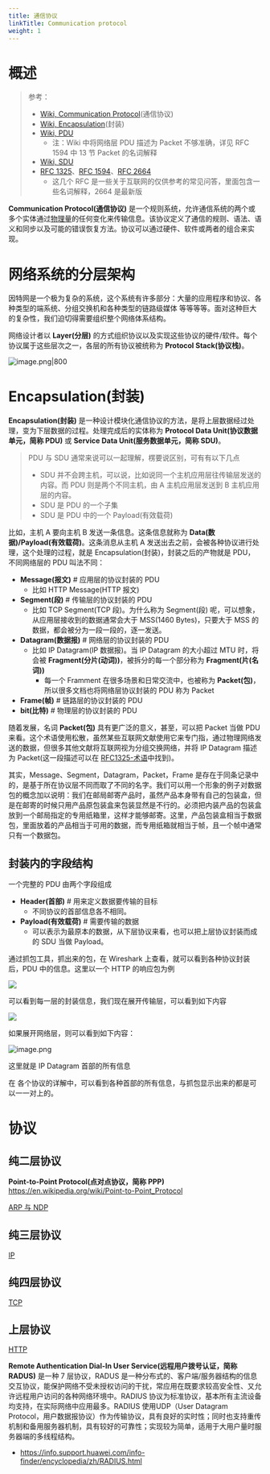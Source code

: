 ```yaml
---
title: 通信协议
linkTitle: Communication protocol
weight: 1
---
```


# 概述

> 参考：
>
> - [Wiki, Communication Protocol](https://en.wikipedia.org/wiki/Communication_protocol)(通信协议)
> - [Wiki, Encapsulation](<https://en.wikipedia.org/wiki/Encapsulation_(networking)>)(封装)
> - [Wiki, PDU](https://en.wikipedia.org/wiki/Protocol_data_unit)
>   - 注：Wiki 中将网络层 PDU 描述为 Packet 不够准确，详见 RFC 1594 中 13 节 Packet 的名词解释
> - [Wiki, SDU](https://en.wikipedia.org/wiki/Service_data_unit)
> - [RFC 1325](https://datatracker.ietf.org/doc/html/rfc1325)、[RFC 1594](https://datatracker.ietf.org/doc/html/rfc1594)、[RFC 2664](https://datatracker.ietf.org/doc/html/rfc2664)
>   - 这几个 RFC 是一些关于互联网的仅供参考的常见问答，里面包含一些名词解释，2664 是最新版

**Communication Protocol(通信协议)** 是一个规则系统，允许通信系统的两个或多个实体通过[物理量](https://en.wikipedia.org/wiki/Physical_quantity)的任何变化来传输信息。该协议定义了通信的规则、语法、语义和同步以及可能的错误恢复方法。协议可以通过硬件、软件或两者的组合来实现。

# 网络系统的分层架构

因特网是一个极为复杂的系统，这个系统有许多部分：大量的应用程序和协议、各种类型的端系统、分组交换机和各种类型的链路级媒体 等等等等。面对这种巨大的复杂性，我们迫切得需要组织整个网络体系结构。

网络设计者以 **Layer(分层)** 的方式组织协议以及实现这些协议的硬件/软件。每个协议属于这些层次之一，各层的所有协议被统称为 **Protocol Stack(协议栈)**。

![image.png|800](https://notes-learning.oss-cn-beijing.aliyuncs.com/data_comm/protocol/1628914014057-a14c5659-364a-4bfb-ad46-0dbec7375997.png)

# Encapsulation(封装)

**Encapsulation(封装)** 是一种设计模块化通信协议的方法，是将上层数据经过处理，变为下层数据的过程。处理完成后的实体称为 **Protocol Data Unit(协议数据单元，简称 PDU)** 或 **Service Data Unit(服务数据单元，简称 SDU)**。

> PDU 与 SDU 通常来说可以一起理解，楞要说区别，可有有以下几点
>
> - SDU 并不会跨主机，可以说，比如说同一个主机应用层往传输层发送的内容。而 PDU 则是两个不同主机，由 A 主机应用层发送到 B 主机应用层的内容。
> - SDU 是 PDU 的一个子集
> - SDU 是 PDU 中的一个 Payload(有效载荷)

比如，主机 A 要向主机 B 发送一条信息。这条信息就称为 **Data(数据)/Payload(有效载荷)**。这条消息从主机 A 发送出去之前，会被各种协议进行处理，这个处理的过程，就是 Encapsulation(封装)，封装之后的产物就是 PDU，不同网络层的 PDU 叫法不同：

- **Message(报文)** # 应用层的协议封装的 PDU
  - 比如 HTTP Message(HTTP 报文)
- **Segment(段)** # 传输层的协议封装的 PDU
  - 比如 TCP Segment(TCP 段)。为什么称为 Segment(段) 呢，可以想象，从应用层接收到的数据通常会大于 MSS(1460 Bytes)，只要大于 MSS 的数据，都会被分为一段一段的，逐一发送。
- **Datagram(数据报)** # 网络层的协议封装的 PDU
  - 比如 IP Datagram(IP 数据报)。当 IP Datagram 的大小超过 MTU 时，将会被 **Fragment(分片(动词))**，被拆分的每一个部分称为 **Fragment(片(名词))**
    - 每一个 Framment 在很多场景和日常交流中，也被称为 **Packet(包)**，所以很多文档也将网络层协议封装的 PDU 称为 Packet
- **Frame(帧)** # 链路层的协议封装的 PDU
- **bit(比特)** # 物理层的协议封装的 PDU

随着发展，名词 **Packet(包)** 具有更广泛的意义，甚至，可以把 Packet 当做 PDU 来看。这个术语使用松散，虽然某些互联网文献使用它来专门指，通过物理网络发送的数据，但很多其他文献将互联网视为分组交换网络，并将 IP Datagram 描述为 Packet(这一段描述可以在 [RFC1325-术语](https://datatracker.ietf.org/doc/html/rfc1325#page-30)中找到)。

其实，Message、Segment，Datagram，Packet，Frame 是存在于同条记录中的，是基于所在协议层不同而取了不同的名字。我们可以用一个形象的例子对数据包的概念加以说明：我们在邮局邮寄产品时，虽然产品本身带有自己的包装盒，但是在邮寄的时候只用产品原包装盒来包装显然是不行的。必须把内装产品的包装盒放到一个邮局指定的专用纸箱里，这样才能够邮寄。这里，产品包装盒相当于数据包，里面放着的产品相当于可用的数据，而专用纸箱就相当于帧，且一个帧中通常只有一个数据包。

## 封装内的字段结构

一个完整的 PDU 由两个字段组成

- **Header(首部)** # 用来定义数据要传输的目标
  - 不同协议的首部信息各不相同。
- **Payload(有效载荷)** # 需要传输的数据
  - 可以表示为最原本的数据，从下层协议来看，也可以把上层协议封装而成的 SDU 当做 Payload。

通过抓包工具，抓出来的包，在 Wireshark 上查看，就可以看到各种协议封装后，PDU 中的信息。这里以一个 HTTP 的响应包为例

![](https://notes-learning.oss-cn-beijing.aliyuncs.com/data_comm/protocol/1629077712291-6d02d74d-54f4-494b-9b6f-1a850d99005e.png)

可以看到每一层的封装信息，我们现在展开传输层，可以看到如下内容

![](https://notes-learning.oss-cn-beijing.aliyuncs.com/data_comm/protocol/1629077829616-4487b427-08b0-4799-8d16-37e6e3717286.png)

如果展开网络层，则可以看到如下内容：

![image.png](https://notes-learning.oss-cn-beijing.aliyuncs.com/data_comm/protocol/1629078088587-4b67122f-443c-4e5e-a08b-41f438267ffb.png)

这里就是 IP Datagram 首部的所有信息

在 各个协议的详解中，可以看到各种首部的所有信息，与抓包显示出来的都是可以一一对上的。

# 协议

## 纯二层协议

**Point-to-Point Protocol(点对点协议，简称 PPP)** https://en.wikipedia.org/wiki/Point-to-Point_Protocol

[ARP 与 NDP](/docs/4.数据通信/Protocol/Data%20Link%20Layer/ARP%20与%20NDP.md)

## 纯三层协议

[IP](/docs/4.数据通信/Protocol/TCP_IP/IP/IP.md)

## 纯四层协议

[TCP](/docs/4.数据通信/Protocol/TCP_IP/TCP/TCP.md)

## 上层协议

[HTTP](/docs/4.数据通信/Protocol/HTTP/HTTP.md)

**Remote Authentication Dial-In User Service(远程用户拨号认证，简称 RADUS)** 是一种 7 层协议，RADUS 是一种分布式的、客户端/服务器结构的信息交互协议，能保护网络不受未授权访问的干扰，常应用在既要求较高安全性、又允许远程用户访问的各种网络环境中。RADIUS 协议为标准协议，基本所有主流设备均支持，在实际网络中应用最多。RADIUS 使用UDP（User Datagram Protocol，用户数据报协议）作为传输协议，具有良好的实时性；同时也支持重传机制和备用服务器机制，具有较好的可靠性；实现较为简单，适用于大用户量时服务器端的多线程结构。

- https://info.support.huawei.com/info-finder/encyclopedia/zh/RADIUS.html
